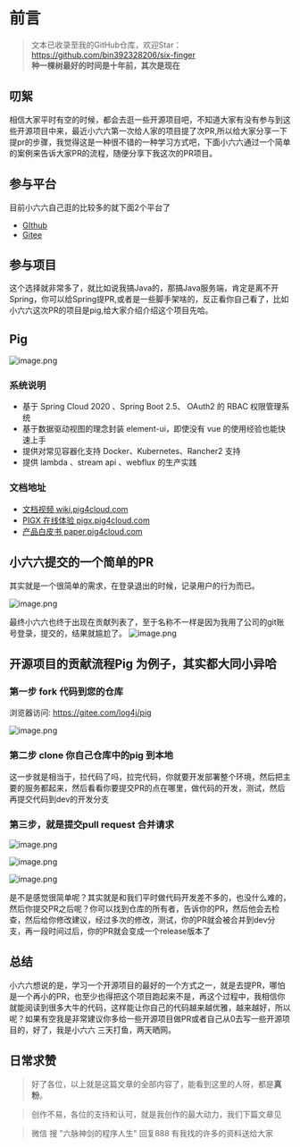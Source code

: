 # 前言
>文本已收录至我的GitHub仓库，欢迎Star：https://github.com/bin392328206/six-finger                             
> **种一棵树最好的时间是十年前，其次是现在**
## 叨絮
相信大家平时有空的时候，都会去逛一些开源项目吧，不知道大家有没有参与到这些开源项目中来，最近小六六第一次给人家的项目提了次PR,所以给大家分享一下提pr的步骤，我觉得这是一种很不错的一种学习方式吧，下面小六六通过一个简单的案例来告诉大家PR的流程，随便分享下我这次的PR项目。

## 参与平台
目前小六六自己逛的比较多的就下面2个平台了

- [GIthub](https://github.com/)
- [Gitee](https://gitee.com/)
## 参与项目

这个选择就非常多了，就比如说我搞Java的，那搞Java服务端，肯定是离不开Spring，你可以给Spring提PR,或者是一些脚手架啥的，反正看你自己看了，比如小六六这次PR的项目是pig,给大家介绍介绍这个项目先哈。

## Pig

![image.png](https://p1-juejin.byteimg.com/tos-cn-i-k3u1fbpfcp/4dc1da4d709544d7a8213ccd86c2ab2d~tplv-k3u1fbpfcp-watermark.image)

### 系统说明
- 基于 Spring Cloud 2020 、Spring Boot 2.5、 OAuth2 的 RBAC 权限管理系统
- 基于数据驱动视图的理念封装 element-ui，即使没有 vue 的使用经验也能快速上手
- 提供对常见容器化支持 Docker、Kubernetes、Rancher2 支持
- 提供 lambda 、stream api 、webflux 的生产实践
### 文档地址
- [文档视频 wiki.pig4cloud.com](https://www.yuque.com/pig4cloud/pig/gg3ndm)
- [PIGX 在线体验 pigx.pig4cloud.com](https://pigx.pig4cloud.com/#/login)
- [产品白皮书 paper.pig4cloud.com](http://paper.pig4cloud.com/)


## 小六六提交的一个简单的PR

其实就是一个很简单的需求，在登录退出的时候，记录用户的行为而已。

![image.png](https://p9-juejin.byteimg.com/tos-cn-i-k3u1fbpfcp/6dff347b56dc4ba28b43242fc71b989e~tplv-k3u1fbpfcp-watermark.image)


最终小六六也终于出现在贡献列表了，至于名称不一样是因为我用了公司的git账号登录，提交的，结果就尴尬了。
![image.png](https://p6-juejin.byteimg.com/tos-cn-i-k3u1fbpfcp/9ad377f1655f45d7897570f44c912616~tplv-k3u1fbpfcp-watermark.image)


## 开源项目的贡献流程Pig 为例子，其实都大同小异哈

### 第一步 fork 代码到您的仓库

浏览器访问: https://gitee.com/log4j/pig

![image.png](https://p9-juejin.byteimg.com/tos-cn-i-k3u1fbpfcp/5576cd273b0a4c49b5b155b84fb3b9e0~tplv-k3u1fbpfcp-watermark.image)


### 第二步 clone 你自己仓库中的pig 到本地

这一步就是相当于，拉代码了吗，拉完代码，你就要开发部署整个环境，然后把主要的服务都起来，然后看看你要提交PR的点在哪里，做代码的开发，测试，然后再提交代码到dev的开发分支

### 第三步，就是提交pull request 合并请求

![image.png](https://p1-juejin.byteimg.com/tos-cn-i-k3u1fbpfcp/bacb4abd980841dab8786c2257e5d441~tplv-k3u1fbpfcp-watermark.image)



![image.png](https://p3-juejin.byteimg.com/tos-cn-i-k3u1fbpfcp/0d550eddd24447bb8c21f0216c8523f9~tplv-k3u1fbpfcp-watermark.image)


![image.png](https://p9-juejin.byteimg.com/tos-cn-i-k3u1fbpfcp/c3c19ff251a74197a7e932bd8bd5a0c2~tplv-k3u1fbpfcp-watermark.image)

是不是感觉很简单呢？其实就是和我们平时做代码开发差不多的，也没什么难的，然后你提交PR之后呢？你可以找到仓库的所有者，告诉你的PR，然后他会去检查，然后给你修改建议，经过多次的修改，测试，你的PR就会被合并到dev分支，再一段时间过后，你的PR就会变成一个release版本了


## 总结
小六六想说的是，学习一个开源项目的最好的一个方式之一，就是去提PR，哪怕是一个再小的PR，也至少也得把这个项目跑起来不是，再这个过程中，我相信你就能阅读到很多大牛的代码，这样能让你自己的代码越来越优雅，越来越好，所以呢？如果有空我是非常建议你多给一些开源项目做PR或者自己从0去写一些开源项目的，好了，我是小六六 三天打鱼，两天晒网。
## 日常求赞
> 好了各位，以上就是这篇文章的全部内容了，能看到这里的人呀，都是**真粉**。

> 创作不易，各位的支持和认可，就是我创作的最大动力，我们下篇文章见

>微信 搜 "六脉神剑的程序人生" 回复888 有我找的许多的资料送给大家 
